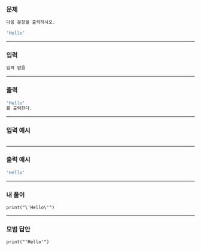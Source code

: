 ### 문제 
```sh
다음 문장을 출력하시오.

'Hello'
```
***
### 입력
```sh
입력 없음
```
***
### 출력 
```sh
'Hello'
를 출력한다.
```
***
### 입력 예시
```sh

```
***
### 출력 예시
```sh
'Hello'
```
***
### 내 풀이
~~~
print("\'Hello\'")
~~~

***
### 모범 답안
~~~
print("'Hello'")
~~~
